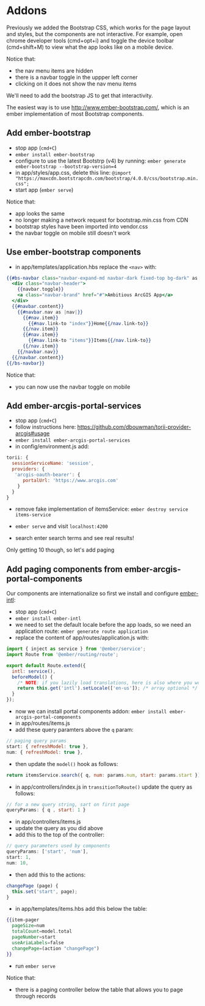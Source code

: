 # Addons

Previously we added the Bootstrap CSS, which works for the page layout and styles, but the components are not interactive. For example, open chrome developer tools (cmd+opt+i) and toggle the device toolbar (cmd+shift+M) to view what the app looks like on a mobile device.

Notice that:
- the nav menu items are hidden
- there is a navbar toggle in the uppper left corner
- clicking on it does not show the nav menu items

We'll need to add the bootstrap JS to get that interactivity.

The easiest way is to use http://www.ember-bootstrap.com/, which is an ember implementation of most Bootstrap components.

## Add ember-bootstrap
- stop app (`cmd+C`)
- `ember install ember-bootstrap`
- configure to use the latest Bootstrp (v4) by running:
`ember generate ember-bootstrap --bootstrap-version=4`
- in app/styles/app.css, delete this line:
`@import "https://maxcdn.bootstrapcdn.com/bootstrap/4.0.0/css/bootstrap.min.css";`
- start app (`ember serve`)

Notice that:
- app looks the same
- no longer making a network request for bootstrap.min.css from CDN
- bootstrap styles have been imported into vendor.css
- the navbar toggle on mobile still doesn't work

## Use ember-bootstrap components
- in app/templates/application.hbs replace the `<nav>` with:

```hbs
{{#bs-navbar class="navbar-expand-md navbar-dark fixed-top bg-dark" as |navbar|}}
  <div class="navbar-header">
    {{navbar.toggle}}
    <a class="navbar-brand" href="#">Ambitious ArcGIS App</a>
  </div>
  {{#navbar.content}}
    {{#navbar.nav as |nav|}}
      {{#nav.item}}
        {{#nav.link-to "index"}}Home{{/nav.link-to}}
      {{/nav.item}}
      {{#nav.item}}
        {{#nav.link-to "items"}}Items{{/nav.link-to}}
      {{/nav.item}}
    {{/navbar.nav}}
  {{/navbar.content}}
{{/bs-navbar}}
```

Notice that:
- you can now use the navbar toggle on mobile

## Add ember-arcgis-portal-services
- stop app (`cmd+C`)
- follow instructions here: https://github.com/dbouwman/torii-provider-arcgis#usage
- `ember install ember-arcgis-portal-services`
- in config/environment.js add:
```js
torii: {
  sessionServiceName: 'session',
  providers: {
   'arcgis-oauth-bearer': {
      portalUrl: 'https://www.arcgis.com'
    }
  }
}
```

- remove fake implementation of itemsService:
`ember destroy service items-service`

- `ember serve` and visit `localhost:4200`
- search enter search terms and see real results!

Only getting 10 though, so let's add paging

## Add paging components from ember-arcgis-portal-components
Our components are internationalize so first we install and configure [ember-intl](https://github.com/ember-intl/ember-intl):
- stop app (`cmd+C`)
- `ember install ember-intl`
- we need to set the default locale before the app loads, so we need an application route:
`ember generate route application`
- replace the content of app/routes/application.js with:

```js
import { inject as service } from '@ember/service';
import Route from '@ember/routing/route';

export default Route.extend({
  intl: service(),
  beforeModel() {
    /* NOTE: if you lazily load translations, here is also where you would load them via `intl.addTranslations` */
    return this.get('intl').setLocale(['en-us']); /* array optional */
  }
});
```
- now we can install portal components addon: `ember install ember-arcgis-portal-components`
- in app/routes/items.js
 - add these query paramters above the `q` param:

```js
// paging query params
start: { refreshModel: true },
num: { refreshModel: true },
```

 - then update the `model()` hook as follows:

```js
return itemsService.search({ q, num: params.num, start: params.start });
```

- in app/controllers/index.js in `transitionToRoute()` update the query as follows:

```js
// for a new query string, sart on first page
queryParams: { q , start: 1 }
```

- in app/controllers/items.js
 - update the query as you did above
 - add this to the top of the controller:

```js
// query parameters used by components
queryParams: ['start', 'num'],
start: 1,
num: 10,
```

 - then add this to the actions:

```js
changePage (page) {
  this.set('start', page);
}
```

- in app/templates/items.hbs add this below the table:

```hbs
{{item-pager
  pageSize=num
  totalCount=model.total
  pageNumber=start
  useAriaLabels=false
  changePage=(action "changePage")
}}
```

- run `ember serve`

Notice that:
- there is a paging controller below the table that allows you to page through records
